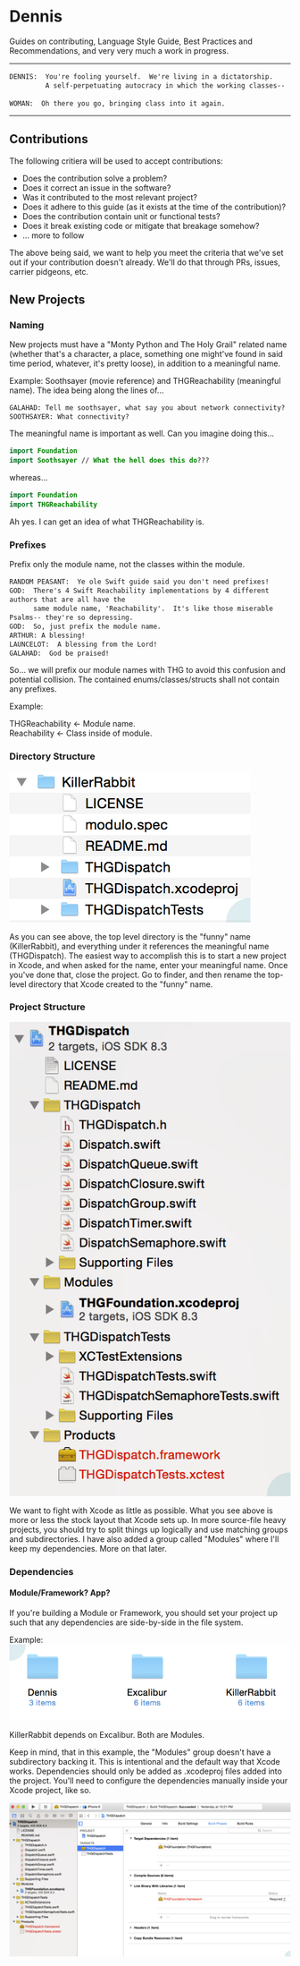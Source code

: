 # Dennis
Guides on contributing, Language Style Guide, Best Practices and Recommendations, and very very much a work in progress.

---

```
DENNIS:  You're fooling yourself.  We're living in a dictatorship.
         A self-perpetuating autocracy in which the working classes--
         
WOMAN:  Oh there you go, bringing class into it again.
```
---

## Contributions

The following critiera will be used to accept contributions:

* Does the contribution solve a problem?
* Does it correct an issue in the software?
* Was it contributed to the most relevant project?
* Does it adhere to this guide (as it exists at the time of the contribution)?
* Does the contribution contain unit or functional tests?
* Does it break existing code or mitigate that breakage somehow?
* ... more to follow
 
The above being said, we want to help you meet the criteria that we've set out if your contribution doesn't already.  We'll do that through PRs, issues, carrier pidgeons, etc.

## New Projects

### Naming

New projects must have a "Monty Python and The Holy Grail" related name (whether that's a character, a place, something one might've found in said time period, whatever, it's pretty loose), in addition to a meaningful name.

Example: Soothsayer (movie reference) and THGReachability (meaningful name).  The idea being along the lines of...
```
GALAHAD: Tell me soothsayer, what say you about network connectivity?
SOOTHSAYER: What connectivity?
```

The meaningful name is important as well.  Can you imagine doing this...

```Swift
import Foundation
import Soothsayer // What the hell does this do???
```

whereas...

```Swift
import Foundation
import THGReachability
```

Ah yes.  I can get an idea of what THGReachability is.

### Prefixes

Prefix only the module name, not the classes within the module.

```
RANDOM PEASANT:  Ye ole Swift guide said you don't need prefixes!
GOD:  There's 4 Swift Reachability implementations by 4 different authors that are all have the 
      same module name, 'Reachability'.  It's like those miserable Psalms-- they're so depressing.
GOD:  So, just prefix the module name.
ARTHUR: A blessing!
LAUNCELOT:  A blessing from the Lord!
GALAHAD:  God be praised!
```
So... we will prefix our module names with THG to avoid this confusion and potential collision.  The contained enums/classes/structs shall not contain any prefixes.

Example:

THGReachability <- Module name.<br>
Reachability <- Class inside of module.<br>

### Directory Structure

<img src="images/project_dir_layout.png">

As you can see above, the top level directory is the "funny" name (KillerRabbit), and everything under it references the meaningful name (THGDispatch).  The easiest way to accomplish this is to start a new project in Xcode, and when asked for the name, enter your meaningful name.  Once you've done that, close the project.  Go to finder, and then rename the top-level directory that Xcode created to the "funny" name.

### Project Structure

<img src="images/project_layout.png">

We want to fight with Xcode as little as possible.  What you see above is more or less the stock layout that Xcode sets up.  In more source-file heavy projects, you should try to split things up logically and use matching groups and subdirectories.  I have also added a group called "Modules" where I'll keep my dependencies.  More on that later.

### Dependencies

#### Module/Framework?  App?

If you're building a Module or Framework, you should set your project up such that any dependencies are side-by-side in the file system.

Example:
<img src="images/side_by_side.png">

KillerRabbit depends on Excalibur.  Both are Modules.

Keep in mind, that in this example, the "Modules" group doesn't have a subdirectory backing it.  This is intentional and the default way that Xcode works.  Dependencies should only be added as .xcodeproj files added into the project.  You'll need to configure the dependencies manually inside your Xcode project, like so.

<img src="images/dependency_1.png">
